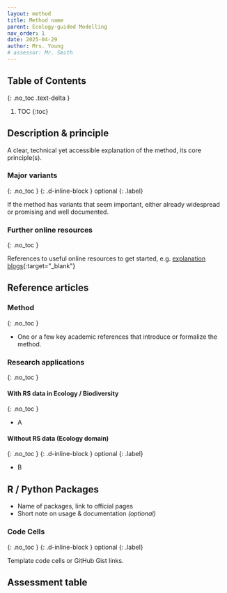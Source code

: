 ```yaml
---
layout: method
title: Method name
parent: Ecology-guided Modelling
nav_order: 1
date: 2025-04-29
author: Mrs. Young
# assessor: Mr. Smith
---
```


## Table of Contents
{: .no_toc .text-delta }

1. TOC
{:toc}


## Description & principle 
A clear, technical yet accessible explanation of the method, its core principle(s).


### Major variants
{: .no_toc }
{: .d-inline-block }
optional
{: .label}

If the method has variants that seem important, either already widespread or promising and well documented. 

### Further online resources
{: .no_toc }

References to useful online resources to get started, e.g. [explanation blogs](https://matheusfacure.github.io/python-causality-handbook/15-Synthetic-Control.html){:target="_blank"}

 

## Reference articles
### Method
{: .no_toc }
- One or a few key academic references that introduce or formalize the method. 

### Research applications
{: .no_toc }
#### With RS data in Ecology / Biodiversity
{: .no_toc }
- A

#### Without RS data (Ecology domain)
{: .no_toc }
{: .d-inline-block }
optional
{: .label}

- B

## R / Python Packages 
- Name of packages, link to official pages 
- Short note on usage & documentation _(optional)_

### Code Cells
{: .no_toc }
{: .d-inline-block }
optional
{: .label}

Template code cells or GitHub Gist links. 









<!-- For referencement in toc before automatic table -->
## Assessment table


